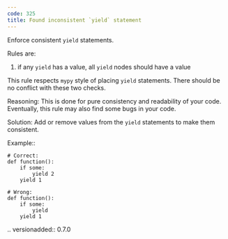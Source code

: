 ```yaml
---
code: 325
title: Found inconsistent `yield` statement
---
```



Enforce consistent ``yield`` statements.

Rules are:
1. if any ``yield`` has a value, all ``yield`` nodes should have a value

This rule respects ``mypy`` style of placing ``yield`` statements.
There should be no conflict with these two checks.

Reasoning:
    This is done for pure consistency and readability of your code.
    Eventually, this rule may also find some bugs in your code.

Solution:
    Add or remove values from the ``yield`` statements
    to make them consistent.

Example::

    # Correct:
    def function():
        if some:
            yield 2
        yield 1

    # Wrong:
    def function():
        if some:
            yield
        yield 1

.. versionadded:: 0.7.0